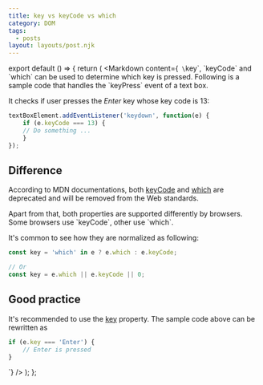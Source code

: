```yaml
---
title: key vs keyCode vs which
category: DOM
tags:
  - posts
layout: layouts/post.njk
---
```


export default () => {
    return (
<Markdown
    content={`
\`key\`, \`keyCode\` and \`which\` can be used to determine which key is pressed. Following is a sample code that handles the 
\`keyPress\` event of a text box. 

It checks if user presses the _Enter_ key whose key code is 13:

~~~ javascript
textBoxElement.addEventListener('keydown', function(e) {
    if (e.keyCode === 13) {
    // Do something ...
    }
});
~~~

## Difference

According to MDN documentations, both [keyCode](https://developer.mozilla.org/en-US/docs/Web/API/KeyboardEvent/keyCode) 
and [which](https://developer.mozilla.org/en-US/docs/Web/API/KeyboardEvent/which) are deprecated and will be removed from the Web standards.

Apart from that, both properties are supported differently by browsers. Some browsers use \`keyCode\`, other use \`which\`.

It's common to see how they are normalized as following:

~~~ javascript
const key = 'which' in e ? e.which : e.keyCode;

// Or
const key = e.which || e.keyCode || 0;
~~~

## Good practice

It's recommended to use the [key](https://developer.mozilla.org/en-US/docs/Web/API/KeyboardEvent/key) property.
The sample code above can be rewritten as 

~~~ javascript
if (e.key === 'Enter') {
    // Enter is pressed
}
~~~
`}
/>
    );
};
